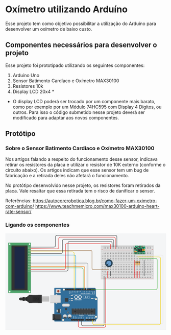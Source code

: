 # Oxímetro utilizando Arduíno
Esse projeto tem como objetivo possibilitar a utilização do Arduíno para desenvolver um oxímetro de baixo custo.

## Componentes necessários para desenvolver o projeto

Esse projeto foi prototipado utilizando os seguintes componentes:
1. Arduíno Uno
2. Sensor Batimento Cardíaco e Oxímetro MAX30100
3. Resistores 10k
4. Display LCD 20x4 *

* O display LCD poderá ser trocado por um componente mais barato, como por exemplo por um Módulo 74HC595 com Display 4 Digitos, ou outros. Para isso o código submetido nesse projeto deverá ser modificado para adaptar aos novos componentes.

## Protótipo

### Sobre o Sensor Batimento Cardíaco e Oxímetro MAX30100
Nos artigos falando a respeito do funcionamento desse sensor, indicava retirar os resistores da placa e utilizar o resistor de 10K externo (conforme o circuito abaixo). Os artigos indicam que esse sensor tem um bug de fabricação e a retirada deles não afetará o funcionamento.

No protótipo desenvolvido nesse projeto, os resistores foram retirados da placa. Vale resaltar que essa retirada tem o risco de danificar o sensor.

Referências: 
https://autocorerobotica.blog.br/como-fazer-um-oximetro-com-arduino/
https://www.teachmemicro.com/max30100-arduino-heart-rate-sensor/

### Ligando os componentes
![alt text](https://github.com/prifigueredo/arduino-oximetro/blob/master/oximetro-circuito.png)


